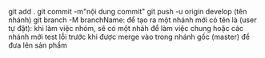 git add . 
git commit -m"nội dung commit"
git push -u origin develop (tên nhánh)
git branch -M branchName: để tạo ra một nhánh mới có tên là (user tự đặt): khi làm việc nhóm, sẽ có một nháh để làm việc chung hoặc các nhánh mới test lỗi trước khi được merge vào trong nhánh gốc (master) để đưa lên sản phẩm